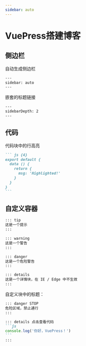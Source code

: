 ```yaml
---
sidebar: auto
---
```


# VuePress搭建博客

## 侧边栏

自动生成侧边栏

``` txt
---
sidebar: auto
---
```

嵌套的标题链接

``` txt
---
sidebarDepth: 2
---
```

## 代码

代码块中的行高亮

```` md
``` js {4}
export default {
  data () {
    return {
      msg: 'Highlighted!'
    }
  }
}
```
````

## 自定义容器

``` txt
::: tip
这是一个提示
:::

::: warning
这是一个警告
:::

::: danger
这是一个危险警告
:::

::: details
这是一个详情块，在 IE / Edge 中不生效
:::
```

自定义块中的标题：

```` md
::: danger STOP
危险区域，禁止通行
:::

::: details 点击查看代码
```js
console.log('你好，VuePress！')
```
:::

````